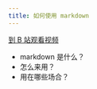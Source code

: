 ```yaml
---
title: 如何使用 markdown
---
```


[到 B 站观看视频](https://www.bilibili.com/video/BV1S64y1M7qB)

- markdown 是什么？
- 怎么来用？
- 用在哪些场合？
